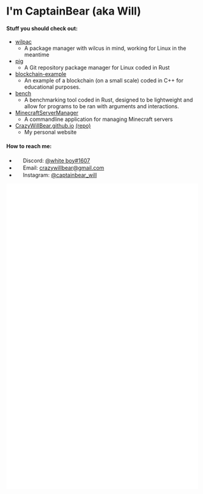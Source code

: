 # I'm CaptainBear (aka Will)

#### Stuff you should check out:
- [wilpac](https://github.com/CrazyWillBear/wilpac)
   - A package manager with wilcus in mind, working for Linux in the meantime
- [pig](https://github.com/CrazyWillBear/pig)
   - A Git repository package manager for Linux coded in Rust
- [blockchain-example](https://github.com/CrazyWillBear/blockchain-example)
   - An example of a blockchain (on a small scale) coded in C++ for educational purposes.
- [bench](https://github.com/CrazyWillBear/bench)
   - A benchmarking tool coded in Rust, designed to be lightweight and allow for programs to be ran with arguments and interactions.
- [MinecraftServerManager](https://github.com/CrazyWillBear/MinecraftServerManager)
   - A commandline application for managing Minecraft servers
- [CrazyWillBear.github.io](https://CrazyWillBear.github.io) [(repo)](https://github.com/CrazyWillBear/CrazyWillBear.github.io)
   - My personal website

#### How to reach me:
- <img src="https://www.freepnglogos.com/uploads/discord-logo-png/discord-u2013-swiss-geeks-23.png" width="16" height="16" /> Discord: [@white boy#1607](https://discord.com/users/480455714272444426)
- <img src="https://cdn3.iconfinder.com/data/icons/linecons-free-vector-icons-pack/32/mail-512.png" width="16" height="16" /> Email: [crazywillbear@gmail.com](mailto:crazywillbear@gmail.com)
- <img src="https://instagram.com/static/images/ico/favicon-192.png/68d99ba29cc8.png" width="16" height="16" /> Instagram: [@captainbear_will](https://www.instagram.com/captainbear_will/)

![alt text](https://github.com/CrazyWillBear/CrazyWillBear/blob/main/github-metrics.svg)
